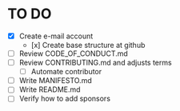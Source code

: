# TO DO

- [x] Create e-mail account
   -    [x] Create base structure at github 
- [ ] Review CODE_OF_CONDUCT.md
- [ ] Review CONTRIBUTING.md and adjusts terms
   -   [ ] Automate contributor 
- [ ] Write MANIFESTO.md
- [ ] Write README.md
- [ ] Verify how to add sponsors
